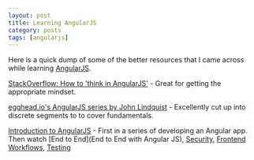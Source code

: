 ```yaml
---
layout: post
title: Learning AngularJS
category: posts
tags: [angularjs]
---
```


Here is a quick dump of some of the better resources that I came across while learning [AngularJS](http://angularjs.org).

[StackOverflow: How to 'think in AngularJS'](http://stackoverflow.com/questions/14994391/how-do-i-think-in-angularjs-if-i-have-a-jquery-background) - Great for getting the appropriate mindset.

[egghead.io's AngularJS series by John Lindquist](https://www.youtube.com/playlist?list=PLP6DbQBkn9ymGQh2qpk9ImLHdSH5T7yw7) - Excellently cut up into discrete segments to to cover fundamentals.

[Introduction to AngularJS](https://www.youtube.com/watch?v=8ILQOFAgaXE) - First in a series of developing an Angular app. Then watch [End to End](End to End with Angular JS), [Security](https://www.youtube.com/watch?v=18ifoT-Id54&list=UU8TXEl4mrSZ4BVOkOJdhXQA), [Frontend Workflows](https://www.youtube.com/watch?v=fSAgFxjFSqY&list=UU8TXEl4mrSZ4BVOkOJdhXQA), [Testing](https://www.youtube.com/watch?v=UYVcY9EJcRs&list=UU8TXEl4mrSZ4BVOkOJdhXQA)
